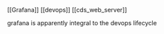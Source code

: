 [[Grafana]] [[devops]] [[cds_web_server]]


grafana is apparently integral to the devops lifecycle


